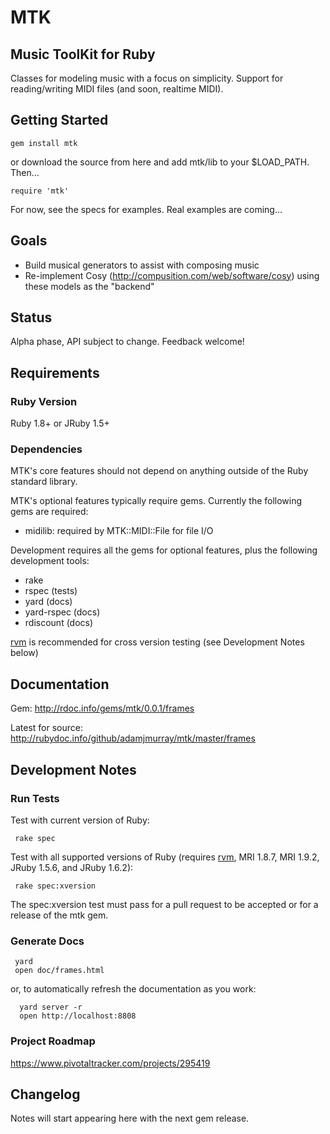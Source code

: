 MTK
===

Music ToolKit for Ruby
----------------------

Classes for modeling music with a focus on simplicity. Support for reading/writing MIDI files (and soon, realtime MIDI).



Getting Started
---------------

    gem install mtk

or download the source from here and add mtk/lib to your $LOAD_PATH. Then...

    require 'mtk'

For now, see the specs for examples. Real examples are coming...



Goals
-----

* Build musical generators to assist with composing music
* Re-implement Cosy (http://compusition.com/web/software/cosy) using these models as the "backend"



Status
------

Alpha phase, API subject to change. Feedback welcome!



Requirements
------------

### Ruby Version

Ruby 1.8+ or JRuby 1.5+


### Dependencies

MTK's core features should not depend on anything outside of the Ruby standard library.

MTK's optional features typically require gems. Currently the following gems are required:

* midilib: required by MTK::MIDI::File for file I/O

Development requires all the gems for optional features, plus the following development tools:

* rake
* rspec (tests)
* yard (docs)
* yard-rspec (docs)
* rdiscount (docs)

[rvm](https://rvm.beginrescueend.com/) is recommended for cross version testing (see Development Notes below)



Documentation
-------------

Gem: http://rdoc.info/gems/mtk/0.0.1/frames

Latest for source: http://rubydoc.info/github/adamjmurray/mtk/master/frames



Development Notes
-----------------

### Run Tests ###

Test with current version of Ruby:

     rake spec

Test with all supported versions of Ruby (requires [rvm](https://rvm.beginrescueend.com/), MRI 1.8.7, MRI 1.9.2, JRuby 1.5.6, and JRuby 1.6.2):

     rake spec:xversion

The spec:xversion test must pass for a pull request to be accepted or for a release of the mtk gem.


### Generate Docs ###

     yard
     open doc/frames.html

or, to automatically refresh the documentation as you work:

      yard server -r
      open http://localhost:8808


### Project Roadmap ###

https://www.pivotaltracker.com/projects/295419



Changelog
---------

Notes will start appearing here with the next gem release.